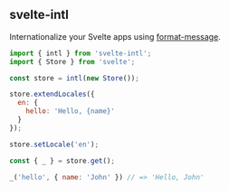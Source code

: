 ## svelte-intl

Internationalize your Svelte apps using [format-message](https://github.com/format-message/format-message).

```js
import { intl } from 'svelte-intl';
import { Store } from 'svelte';

const store = intl(new Store());

store.extendLocales({
  en: {
    hello: 'Hello, {name}'
  }
});

store.setLocale('en');

const { _ } = store.get();

_('hello', { name: 'John' }) // => 'Hello, John'
```
